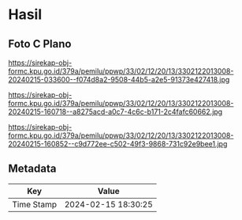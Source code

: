 # Hasil

## Foto C Plano

https://sirekap-obj-formc.kpu.go.id/379a/pemilu/ppwp/33/02/12/20/13/3302122013008-20240215-033600--f074d8a2-9508-44b5-a2e5-91373e427418.jpg

https://sirekap-obj-formc.kpu.go.id/379a/pemilu/ppwp/33/02/12/20/13/3302122013008-20240215-160718--a8275acd-a0c7-4c6c-b171-2c4fafc60662.jpg

https://sirekap-obj-formc.kpu.go.id/379a/pemilu/ppwp/33/02/12/20/13/3302122013008-20240215-160852--c9d772ee-c502-49f3-9868-731c92e9bee1.jpg


## Metadata

| Key        | Value               |
| ---------- | ------------------- |
| Time Stamp | 2024-02-15 18:30:25 |



